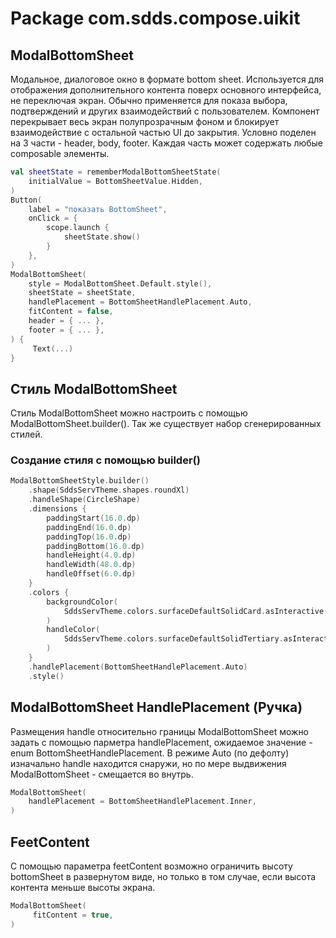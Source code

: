 # Package com.sdds.compose.uikit

## ModalBottomSheet

Модальное, диалоговое окно в формате bottom sheet. Используется для отображения дополнительного контента
поверх основного интерфейса, не переключая экран. Обычно применяется для показа выбора, подтверждений и
других взаимодействий с пользователем. Компонент перекрывает весь экран полупрозрачным фоном и блокирует
взаимодействие с остальной частью UI до закрытия. Условно поделен на 3 части - header, body, footer.
Каждая часть может содержать любые composable элементы.

```kotlin
val sheetState = rememberModalBottomSheetState(
    initialValue = BottomSheetValue.Hidden,
)
Button(
    label = "показать BottomSheet",
    onClick = {
        scope.launch {
            sheetState.show()
        }
    },
)
ModalBottomSheet(
    style = ModalBottomSheet.Default.style(),
    sheetState = sheetState,
    handlePlacement = BottomSheetHandlePlacement.Auto,
    fitContent = false,
    header = { ... },
    footer = { ... },
) {
     Text(...)
}
```

## Стиль ModalBottomSheet

Стиль ModalBottomSheet можно настроить с помощью ModalBottomSheet.builder(). Так же существует набор сгенерированных стилей.

### Создание стиля с помощью builder()

```kotlin
ModalBottomSheetStyle.builder()
    .shape(SddsServTheme.shapes.roundXl)
    .handleShape(CircleShape)
    .dimensions {
        paddingStart(16.0.dp)
        paddingEnd(16.0.dp)
        paddingTop(16.0.dp)
        paddingBottom(16.0.dp)
        handleHeight(4.0.dp)
        handleWidth(48.0.dp)
        handleOffset(6.0.dp)
    }
    .colors {
        backgroundColor(
            SddsServTheme.colors.surfaceDefaultSolidCard.asInteractive(),
        )
        handleColor(
            SddsServTheme.colors.surfaceDefaultSolidTertiary.asInteractive(),
        )
    }
    .handlePlacement(BottomSheetHandlePlacement.Auto)
    .style()
```

## ModalBottomSheet HandlePlacement (Ручка)

Размещения handle относительно границы ModalBottomSheet можно задать с помощью парметра handlePlacement, ожидаемое значение - enum BottomSheetHandlePlacement.
В режиме Auto (по дефолту) изначально handle находится снаружи, но по мере выдвижения ModalBottomSheet - смещается во внутрь.

```kotlin
ModalBottomSheet(
    handlePlacement = BottomSheetHandlePlacement.Inner,
)
```

## FeetContent

С помощью параметра feetContent возможно ограничить высоту bottomSheet в развернутом виде, но только в том случае, если высота контента меньше высоты экрана.

```kotlin
ModalBottomSheet(
     fitContent = true,
)
```
